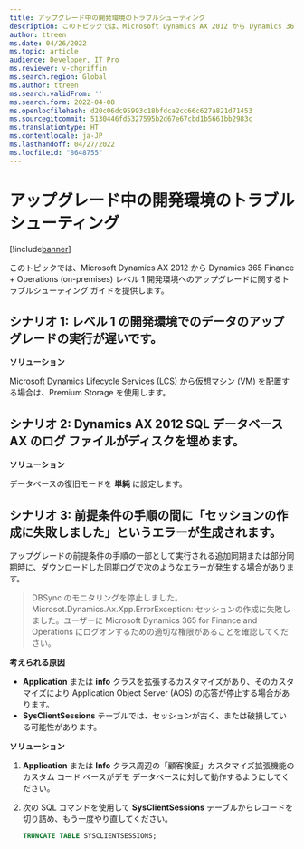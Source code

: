 ```yaml
---
title: アップグレード中の開発環境のトラブルシューティング
description: このトピックでは、Microsoft Dynamics AX 2012 から Dynamics 365 Finance + Operations (on-premises) レベル 1 開発環境へのアップグレードに関するトラブルシューティング ガイドを提供します。
author: ttreen
ms.date: 04/26/2022
ms.topic: article
audience: Developer, IT Pro
ms.reviewer: v-chgriffin
ms.search.region: Global
ms.author: ttreen
ms.search.validFrom: ''
ms.search.form: 2022-04-08
ms.openlocfilehash: d20c06dc95993c18bfdca2cc66c627a821d71453
ms.sourcegitcommit: 5130446fd5327595b2d67e67cbd1b5661bb2983c
ms.translationtype: HT
ms.contentlocale: ja-JP
ms.lasthandoff: 04/27/2022
ms.locfileid: "8648755"
---
```

# <a name="troubleshoot-development-environments-during-upgrade"></a>アップグレード中の開発環境のトラブルシューティング

[!include[banner](../includes/banner.md)]

このトピックでは、Microsoft Dynamics AX 2012 から Dynamics 365 Finance + Operations (on-premises) レベル 1 開発環境へのアップグレードに関するトラブルシューティング ガイドを提供します。

## <a name="scenario-1-the-data-upgrade-is-running-slowly-on-the-tier-1-development-environment"></a>シナリオ 1: レベル 1 の開発環境でのデータのアップグレードの実行が遅いです。

**ソリューション**

Microsoft Dynamics Lifecycle Services (LCS) から仮想マシン (VM) を配置する場合は、Premium Storage を使用します。

## <a name="scenario-2-log-files-on-dynamics-ax-2012-sql-database-ax-fill-up-the-disk"></a>シナリオ 2: Dynamics AX 2012 SQL データベース AX のログ ファイルがディスクを埋めます。

**ソリューション**

データベースの復旧モードを **単純** に設定します。

## <a name="scenario-3-a-failed-to-create-a-session-error-is-generated-during-a-prerequisite-step"></a>シナリオ 3: 前提条件の手順の間に「セッションの作成に失敗しました」というエラーが生成されます。

アップグレードの前提条件の手順の一部として実行される追加同期または部分同期時に、ダウンロードした同期ログで次のようなエラーが発生する場合があります。

> DBSync のモニタリングを停止しました。 Microsot.Dynamics.Ax.Xpp.ErrorException: セッションの作成に失敗しました。ユーザーに Microsoft Dynamics 365 for Finance and Operations にログオンするための適切な権限があることを確認してください。

**考えられる原因**

- **Application** または **info** クラスを拡張するカスタマイズがあり、そのカスタマイズにより Application Object Server (AOS) の応答が停止する場合があります。
- **SysClientSessions** テーブルでは、セッションが古く、または破損している可能性があります。

**ソリューション**

1. **Application** または **Info** クラス周辺の「顧客検証」カスタマイズ拡張機能のカスタム コード ベースがデモ データベースに対して動作するようにしてください。
2. 次の SQL コマンドを使用して **SysClientSessions** テーブルからレコードを切り詰め、もう一度やり直してください。

    ```SQL
    TRUNCATE TABLE SYSCLIENTSESSIONS;
    ```
